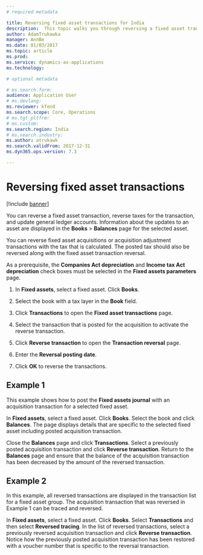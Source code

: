 ```yaml
---
# required metadata

title: Reversing fixed asset transactions for India
description:  This topic walks you through reversing a fixed asset transaction for India in Microsoft Dynamics 365 for Finance and Operations.
author: AdamTrukawka
manager: AnnBe
ms.date: 01/03/2017
ms.topic: article
ms.prod:
ms.service: dynamics-ax-applications
ms.technology:

# optional metadata

# ms.search.form:
audience: Application User
# ms.devlang:
ms.reviewer: kfend
ms.search.scope: Core, Operations
# ms.tgt_pltfrm:
# ms.custom:
ms.search.region: India
# ms.search.industry:
ms.author: atrukawk
ms.search.validFrom: 2017-12-31
ms.dyn365.ops.version: 7.3

---
```


# Reversing fixed asset transactions

[!include [banner](../includes/banner.md)]

You can reverse a fixed asset transaction, reverse taxes for the transaction, and update general ledger accounts. Information about the updates to an asset are displayed in the **Books** > **Balances** page for the selected asset.

You can reverse fixed asset acquisitions or acquisition adjustment transactions with the tax that is calculated. The posted tax should also be reversed along with the fixed asset transaction reversal.

As a prerequisite, the **Companies Act depreciation** and **Income tax Act depreciation** check boxes must be selected in the **Fixed assets parameters** page.

1. In **Fixed assets**, select a fixed asset. Click **Books**.

2. Select the book with a tax layer in the **Book** field.

3. Click **Transactions** to open the **Fixed asset transactions** page.

4. Select the transaction that is posted for the acquisition to activate the reverse transaction.

5. Click **Reverse transaction** to open the **Transaction reversal** page.

6. Enter the **Reversal posting date**.

7. Click **OK** to reverse the transactions.

## Example 1

This example shows how to post the **Fixed assets journal** with an acquisition transaction for a selected fixed asset. 

In **Fixed assets**, select a fixed asset. Click **Books**. Select the book and click **Balances**. The page displays details that are specific to the selected fixed asset including posted acquisition transaction.

Close the **Balances** page and click **Transactions**. Select a previously posted acquisition transaction and click **Reverse transaction**. Return to the **Balances** page and ensure that the balance of the acquisition transaction has been decreased by the amount of the reversed transaction.

## Example 2

In this example, all reversed transactions are displayed in the transaction list for a fixed asset group. The acquisition transaction that was reversed in Example 1 can be traced and reversed. 

In **Fixed assets**, select a fixed asset. Click **Books**. Select **Transactions** and then select **Reversed tracing**. In the list of reversed transactions, select a previously reversed acquisition transaction and click **Reverse transaction**. Notice how the previously posted acquisition transaction has been restored with a voucher number that is specific to the reversal transaction.
